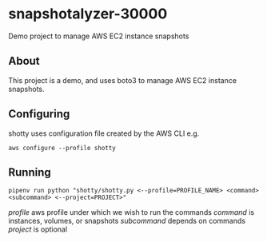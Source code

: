 # snapshotalyzer-30000
Demo project to manage AWS EC2 instance snapshots

## About

This project is a demo, and uses boto3 to manage AWS EC2 instance snapshots.

## Configuring

shotty uses configuration file created by the AWS CLI e.g.

`aws configure --profile shotty`

## Running

`pipenv run python "shotty/shotty.py <--profile=PROFILE_NAME> <command> <subcommand> <--project=PROJECT>"`

*profile* aws profile under which we wish to run the commands
*command* is instances, volumes, or snapshots
*subcommand* depends on commands
*project* is optional
